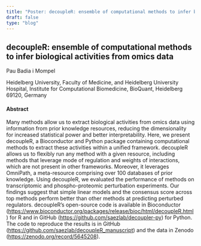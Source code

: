 ```yaml
---
title: "Poster: decoupleR: ensemble of computational methods to infer biological activities from omics data"
draft: false
type: "blog"
---
```


## decoupleR: ensemble of computational methods to infer biological activities from omics data

Pau Badia i Mompel

Heidelberg University, Faculty of Medicine, and Heidelberg University Hospital, Institute for Computational Biomedicine, BioQuant, Heidelberg 69120, Germany

#### Abstract

Many methods allow us to extract biological activities from omics data using information from prior knowledge resources, reducing the dimensionality for increased statistical power and better interpretability. Here, we present decoupleR, a Bioconductor and Python package containing computational methods to extract these activities within a unified framework. decoupleR allows us to flexibly run any method with a given resource, including methods that leverage mode of regulation and weights of interactions, which are not present in other frameworks. Moreover, it leverages OmniPath, a meta-resource comprising over 100 databases of prior knowledge. Using decoupleR, we evaluated the performance of methods on transcriptomic and phospho-proteomic perturbation experiments. Our findings suggest that simple linear models and the consensus score across top methods perform better than other methods at predicting perturbed regulators. decoupleR’s open-source code is available in Bioconductor (https://www.bioconductor.org/packages/release/bioc/html/decoupleR.html) for R and in GitHub (https://github.com/saezlab/decoupler-py) for Python. The code to reproduce the results is in GitHub (https://github.com/saezlab/decoupleR_manuscript) and the data in Zenodo (https://zenodo.org/record/5645208).
